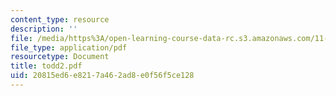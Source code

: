 ```yaml
---
content_type: resource
description: ''
file: /media/https%3A/open-learning-course-data-rc.s3.amazonaws.com/11-332j-urban-design-fall-2003/20815ed6e8217a462ad8e0f56f5ce128_todd2.pdf
file_type: application/pdf
resourcetype: Document
title: todd2.pdf
uid: 20815ed6-e821-7a46-2ad8-e0f56f5ce128
---
```

